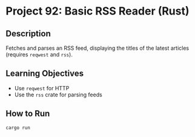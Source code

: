 # Project 92: Basic RSS Reader (Rust)

## Description
Fetches and parses an RSS feed, displaying the titles of the latest articles (requires `reqwest` and `rss`).

## Learning Objectives
- Use `reqwest` for HTTP
- Use the `rss` crate for parsing feeds

## How to Run
```
cargo run
```
